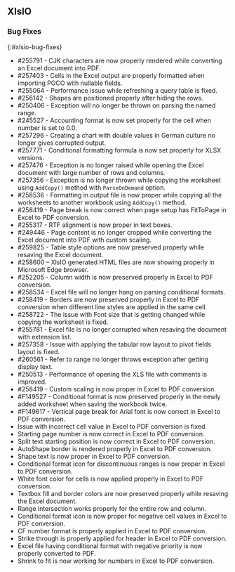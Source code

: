 ## XlsIO

### Bug Fixes
{:#xlsio-bug-fixes}

* \#255791 - CJK characters are now properly rendered while converting an Excel document into PDF.
* \#257403 - Cells in the Excel output are properly formatted when importing POCO with nullable fields.
* \#255064 - Performance issue while refreshing a query table is fixed.
* \#256142 - Shapes are positioned properly after hiding the rows.
* \#250406 - Exception will no longer be thrown on parsing the named range.
* \#245527 - Accounting format is now set properly for the cell when number is set to 0.0.
* \#257296 - Creating a chart with double values in German culture no longer gives corrupted output.
* \#257771 - Conditional formatting formula is now set properly for XLSX versions.
* \#257476 - Exception is no longer raised while opening the Excel document with large number of rows and columns.
* \#257356 - Exception is no longer thrown while copying the worksheet using `AddCopy()` method with `ParseOnDemand` option.
* \#258536 - Formatting in output file is now proper while copying all the worksheets to another workbook using `AddCopy()` method.
* \#258419 - Page break is now correct when page setup has FitToPage in Excel to PDF conversion.
* \#255317 - RTF alignment is now proper in text boxes.
* \#249446 - Page content is no longer cropped while converting the Excel document into PDF with custom scaling.
* \#259825 - Table style options are now preserved properly while resaving the Excel document.
* \#258600 – XlsIO generated HTML files are now showing properly in Microsoft Edge browser.
* \#252205 - Column width is now preserved properly in Excel to PDF conversion.
* \#258534 – Excel file will no longer hang on parsing conditional formats.
* \#258419 - Borders are now preserved properly in Excel to PDF conversion when different line styles are applied in the same cell.
* \#258722 - The issue with Font size that is getting changed while copying the worksheet is fixed.
* \#255781 - Excel file is no longer corrupted when resaving the document with extension list.
* \#257358 - Issue with applying the tabular row layout to pivot fields layout is fixed.
* \#260561 - Refer to range no longer throws exception after getting display text.
* \#250513 - Performance of opening the XLS file with comments is improved.
* \#258419 - Custom scaling is now proper in Excel to PDF conversion.
* \#F149527 - Conditional format is now preserved properly in the newly added worksheet when saving the workbook twice.
* \#F149617 - Vertical page break for Arial font is now correct in Excel to PDF conversion.
* Issue with incorrect cell value in Excel to PDF conversion is fixed.
* Starting page number is now correct in Excel to PDF conversion.
* Split text starting position is now correct in Excel to PDF conversion.
* AutoShape border is rendered properly in Excel to PDF conversion.
* Shape text is now proper in Excel to PDF conversion.
* Conditional format icon for discontinuous ranges is now proper in Excel to PDF conversion.
* White font color for cells is now applied properly in Excel to PDF conversion.
* Textbox fill and border colors are now preserved properly while resaving the Excel document.
* Range intersection works properly for the entire row and column.
* Conditional format icon is now proper for negative cell values in Excel to PDF conversion.
* CF number format is properly applied in Excel to PDF conversion.
* Strike through is properly applied for header in Excel to PDF conversion.
* Excel file having conditional format with negative priority is now properly converted to PDF.
* Shrink to fit is now working for numbers in Excel to PDF conversion.
